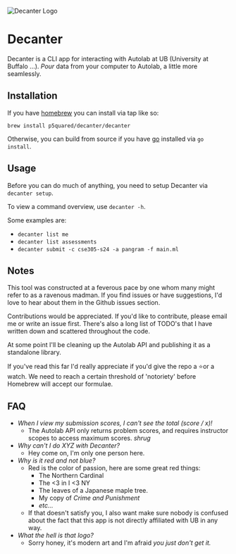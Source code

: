 ![Decanter Logo](https://github.com/p5quared/decanter/assets/98245483/64732713-5950-40ad-bd8f-6fb9e5b06d84)
# Decanter
Decanter is a CLI app for interacting with Autolab at UB (University at Buffalo ...).
_Pour_ data from your computer to Autolab, a little more seamlessly.

## Installation

If you have [homebrew](https://brew.sh/) you can install via tap like so:
```shell
brew install p5quared/decanter/decanter
```
Otherwise, you can build from source if you have [go](https://go.dev/) installed via `go install`.


## Usage

Before you can do much of anything, you need to setup Decanter via `decanter setup`.

To view a command overview, use `decanter -h`.

Some examples are:

* `decanter list me`
* `decanter list assessments`
* `decanter submit -c cse305-s24 -a pangram -f main.ml`

## Notes

This tool was constructed at a feverous pace by one whom many
might refer to as a ravenous madman. If you find issues
or have suggestions, I'd love to hear about them in the
Github issues section.

Contributions would be appreciated. If you'd like to contribute,
please email me or write an issue first. There's also a long
list of TODO's that I have written down and scattered throughout
the code.

At some point I'll be cleaning up the Autolab API and publishing
it as a standalone library.

If you've read this far I'd really appreciate if you'd give the repo
a ⭐or a watch. We need to reach a certain threshold of 'notoriety' 
before Homebrew will accept our formulae.

## FAQ

* _When I view my submission scores, I can't see the total (score / x)!_
    * The Autolab API only returns problem scores, and requires instructor scopes to access maximum scores. *shrug*
* _Why can't I do XYZ with Decanter?_
    * Hey come on, I'm only one person here.
* _Why is it red and not blue?_
    * Red is the color of passion, here are some great red things:
        * The Northern Cardinal
        * The <3 in I <3 NY
        * The leaves of a Japanese maple tree.
        * My copy of _Crime and Punishment_
        * _etc..._
    * If that doesn't satisfy you, I also want make sure nobody is confused about the fact that this app is not directly affiliated with UB in any way.
* _What the hell is that logo?_
   * Sorry honey, it's modern art and I'm afraid _you just don't get it._
